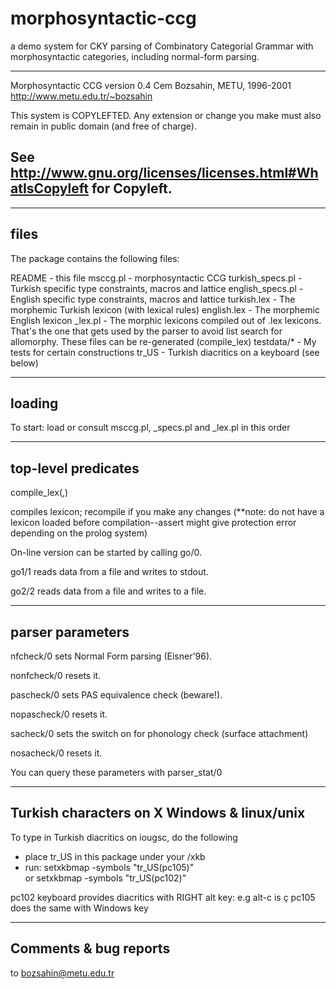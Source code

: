 # morphosyntactic-ccg
a demo system for CKY parsing of Combinatory Categorial Grammar with morphosyntactic categories,
including normal-form parsing.

----------------------------------------------------------------
Morphosyntactic CCG 
version 0.4 
Cem Bozsahin, METU, 1996-2001
http://www.metu.edu.tr/~bozsahin

This system is COPYLEFTED. Any extension or change you make must 
  also remain in public domain (and free of charge).

  See http://www.gnu.org/licenses/licenses.html#WhatIsCopyleft 
    for Copyleft.
----------------------------------------------------------------

-----
files
-----

The package contains the following files:

README           - this file
msccg.pl         - morphosyntactic CCG 
turkish_specs.pl - Turkish specific type constraints, macros and lattice
english_specs.pl - English specific type constraints, macros and lattice
turkish.lex      - The morphemic Turkish lexicon (with lexical rules)
english.lex      - The morphemic English lexicon
<l>_lex.pl       - The morphic lexicons compiled out of <l>.lex lexicons. That's
                   the one that gets used by the parser to avoid list search
                   for allomorphy. These files can be re-generated (compile_lex)
testdata/*       - My tests for certain constructions
tr_US            - Turkish diacritics on a keyboard (see below)


-------
loading
-------

To start: load or consult msccg.pl, <l>_specs.pl and <l>_lex.pl in this order

--------------------
top-level predicates
--------------------

compile_lex(<abstract lexicon file name>,<output lexicon file name>) 

  compiles lexicon; recompile if you make any changes 
  (**note: do not have a lexicon loaded before compilation--assert might 
           give protection error depending on the prolog system)

On-line version can be started by calling go/0.

  go1/1 reads data from a file and writes to stdout.

  go2/2 reads data from a file and writes to a file.

-----------------
parser parameters
-----------------

nfcheck/0 sets Normal Form parsing (Eisner'96).

nonfcheck/0 resets it. 

pascheck/0 sets PAS equivalence check (beware!). 

nopascheck/0 resets it.

sacheck/0 sets the switch on for phonology check (surface attachment)

nosacheck/0 resets it. 

You can query these parameters with parser_stat/0

--------------------------------------------
Turkish characters on X Windows & linux/unix 
--------------------------------------------

To type in Turkish diacritics on iougsc, do the following
  - place tr_US in this package under your <X11 directory>/xkb
  - run: 
        setxkbmap -symbols "tr_US(pc105)"   
     or 
        setxkbmap -symbols "tr_US(pc102)"

  pc102 keyboard provides diacritics with RIGHT alt key: e.g alt-c is ç
  pc105 does the same with Windows key

----------------------
Comments & bug reports
----------------------

to bozsahin@metu.edu.tr
